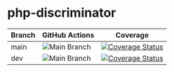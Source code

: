 # php-discriminator



Branch | GitHub Actions | Coverage |
------ | -------------- | -------- |
main   | ![Main Branch](https://github.com/MasterSteelblade/php-discriminator/actions/workflows/tests.yaml/badge.svg?branch=main) | [![Coverage Status](https://codecov.io/gh/MasterSteelblade/php-discriminator/branch/main/graph/badge.svg?token=G46YUYBFN8)](https://codecov.io/gh/MasterSteelblade/php-discriminator) |
dev   | ![Main Branch](https://github.com/MasterSteelblade/php-discriminator/actions/workflows/tests.yaml/badge.svg?branch=dev) | [![Coverage Status](https://codecov.io/gh/MasterSteelblade/php-discriminator/branch/dev/graph/badge.svg?token=G46YUYBFN8)](https://codecov.io/gh/MasterSteelblade/php-discriminator) |